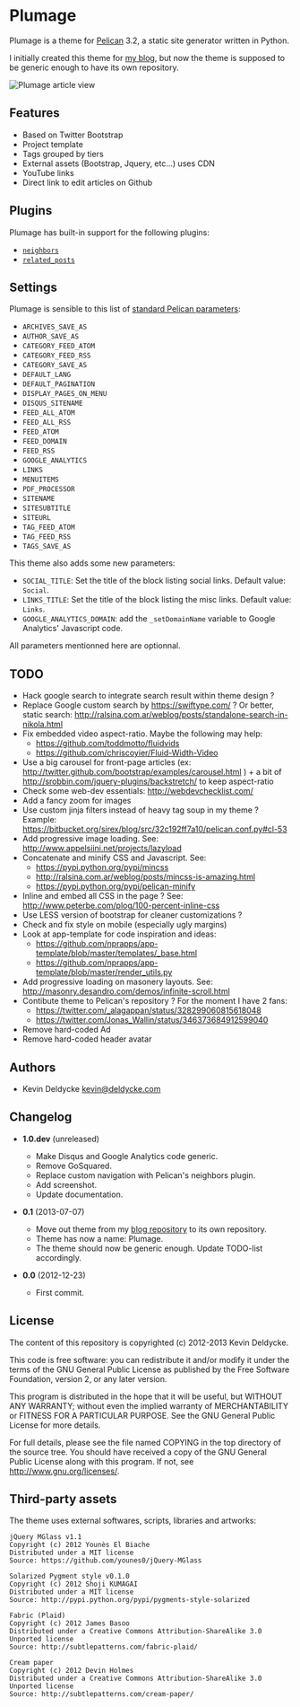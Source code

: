 Plumage
=======

Plumage is a theme for [Pelican](http://getpelican.com) 3.2, a static site generator written in Python.

I initially created this theme for [my blog](http://kevin.deldycke.com), but now the theme is supposed to be generic enough to have its own repository.

![Plumage article view](http://github.com/kdeldycke/plumage/raw/master/plumage-article-screenshot.png)


Features
--------

  * Based on Twitter Bootstrap
  * Project template
  * Tags grouped by tiers
  * External assets (Bootstrap, Jquery, etc...) uses CDN
  * YouTube links
  * Direct link to edit articles on Github


Plugins
-------

Plumage has built-in support for the following plugins:

  * [`neighbors`](https://github.com/getpelican/pelican-plugins/tree/master/neighbors)
  * [`related_posts`](https://github.com/getpelican/pelican-plugins/tree/master/related_posts)


Settings
--------

Plumage is sensible to this list of [standard Pelican parameters](http://docs.getpelican.com/en/latest/settings.html):

  * `ARCHIVES_SAVE_AS`
  * `AUTHOR_SAVE_AS`
  * `CATEGORY_FEED_ATOM`
  * `CATEGORY_FEED_RSS`
  * `CATEGORY_SAVE_AS`
  * `DEFAULT_LANG`
  * `DEFAULT_PAGINATION`
  * `DISPLAY_PAGES_ON_MENU`
  * `DISQUS_SITENAME`
  * `FEED_ALL_ATOM`
  * `FEED_ALL_RSS`
  * `FEED_ATOM`
  * `FEED_DOMAIN`
  * `FEED_RSS`
  * `GOOGLE_ANALYTICS`
  * `LINKS`
  * `MENUITEMS`
  * `PDF_PROCESSOR`
  * `SITENAME`
  * `SITESUBTITLE`
  * `SITEURL`
  * `TAG_FEED_ATOM`
  * `TAG_FEED_RSS`
  * `TAGS_SAVE_AS`

This theme also adds some new parameters:

  * `SOCIAL_TITLE`: Set the title of the block listing social links. Default value: `Social`.
  * `LINKS_TITLE`: Set the title of the block listing the misc links. Default value: `Links`.
  * `GOOGLE_ANALYTICS_DOMAIN`: add the `_setDomainName` variable to Google Analytics' Javascript code.

All parameters mentionned here are optionnal.


TODO
----

  * Hack google search to integrate search result within theme design ?
  * Replace Google custom search by https://swiftype.com/ ? Or better, static search: http://ralsina.com.ar/weblog/posts/standalone-search-in-nikola.html
  * Fix embedded video aspect-ratio. Maybe the following may help:
      * https://github.com/toddmotto/fluidvids
      * https://github.com/chriscoyier/Fluid-Width-Video
  * Use a big carousel for front-page articles (ex: http://twitter.github.com/bootstrap/examples/carousel.html ) + a bit of http://srobbin.com/jquery-plugins/backstretch/ to keep aspect-ratio
  * Check some web-dev essentials: http://webdevchecklist.com/
  * Add a fancy zoom for images
  * Use custom jinja filters instead of heavy tag soup in my theme ? Example: https://bitbucket.org/sirex/blog/src/32c192ff7a10/pelican.conf.py#cl-53
  * Add progressive image loading. See: http://www.appelsiini.net/projects/lazyload
  * Concatenate and minify CSS and Javascript. See:
      * https://pypi.python.org/pypi/mincss
      * http://ralsina.com.ar/weblog/posts/mincss-is-amazing.html
      * https://pypi.python.org/pypi/pelican-minify
  * Inline and embed all CSS in the page ? See: http://www.peterbe.com/plog/100-percent-inline-css
  * Use LESS version of bootstrap for cleaner customizations ?
  * Check and fix style on mobile (especially ugly margins)
  * Look at app-template for code inspiration and ideas:
      *  https://github.com/nprapps/app-template/blob/master/templates/_base.html
      *  https://github.com/nprapps/app-template/blob/master/render_utils.py
  * Add progressive loading on masonery layouts. See: http://masonry.desandro.com/demos/infinite-scroll.html
  * Contibute theme to Pelican's repository ? For the moment I have 2 fans:
      * https://twitter.com/_alagappan/status/328299060815618048
      * https://twitter.com/Jonas_Wallin/status/346373684912599040
  * Remove hard-coded Ad
  * Remove hard-coded header avatar


Authors
-------

  * Kevin Deldycke <kevin@deldycke.com>


Changelog
---------

* **1.0.dev** (unreleased)
  * Make Disqus and Google Analytics code generic.
  * Remove GoSquared.
  * Replace custom navigation with Pelican's neighbors plugin.
  * Add screenshot.
  * Update documentation.

* **0.1** (2013-07-07)
  * Move out theme from my [blog repository](https://github.com/kdeldycke/kevin-deldycke-blog) to its own repository.
  * Theme has now a name: Plumage.
  * The theme should now be generic enough. Update TODO-list accordingly.

* **0.0** (2012-12-23)
  * First commit.


License
-------

The content of this repository is copyrighted (c) 2012-2013 Kevin Deldycke.

This code is free software: you can redistribute it and/or modify it under the
terms of the GNU General Public License as published by the Free Software
Foundation, version 2, or any later version.

This program is distributed in the hope that it will be useful, but WITHOUT ANY
WARRANTY; without even the implied warranty of MERCHANTABILITY or FITNESS FOR A
PARTICULAR PURPOSE. See the GNU General Public License for more details.

For full details, please see the file named COPYING in the top directory of the
source tree. You should have received a copy of the GNU General Public License
along with this program. If not, see <http://www.gnu.org/licenses/>.


Third-party assets
------------------

The theme uses external softwares, scripts, libraries and artworks:

    jQuery MGlass v1.1
    Copyright (c) 2012 Younès El Biache
    Distributed under a MIT license
    Source: https://github.com/younes0/jQuery-MGlass

    Solarized Pygment style v0.1.0
    Copyright (c) 2012 Shoji KUMAGAI
    Distributed under a MIT license
    Source: http://pypi.python.org/pypi/pygments-style-solarized

    Fabric (Plaid)
    Copyright (c) 2012 James Basoo
    Distributed under a Creative Commons Attribution-ShareAlike 3.0 Unported license
    Source: http://subtlepatterns.com/fabric-plaid/

    Cream paper
    Copyright (c) 2012 Devin Holmes
    Distributed under a Creative Commons Attribution-ShareAlike 3.0 Unported license
    Source: http://subtlepatterns.com/cream-paper/
